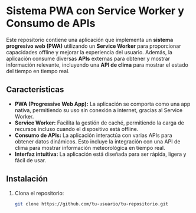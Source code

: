 # Sistema PWA con Service Worker y Consumo de APIs

Este repositorio contiene una aplicación que implementa un **sistema progresivo web (PWA)** utilizando un **Service Worker** para proporcionar capacidades offline y mejorar la experiencia del usuario. Además, la aplicación consume diversas **APIs** externas para obtener y mostrar información relevante, incluyendo una **API de clima** para mostrar el estado del tiempo en tiempo real.

## Características

- **PWA (Progressive Web App):** La aplicación se comporta como una app nativa, permitiendo su uso sin conexión a internet, gracias al Service Worker.
- **Service Worker:** Facilita la gestión de caché, permitiendo la carga de recursos incluso cuando el dispositivo está offline.
- **Consumo de APIs:** La aplicación interactúa con varias APIs para obtener datos dinámicos. Esto incluye la integración con una API de clima para mostrar información meteorológica en tiempo real.
- **Interfaz intuitiva:** La aplicación está diseñada para ser rápida, ligera y fácil de usar.

## Instalación

1. Clona el repositorio:

   ```bash
   git clone https://github.com/tu-usuario/tu-repositorio.git
